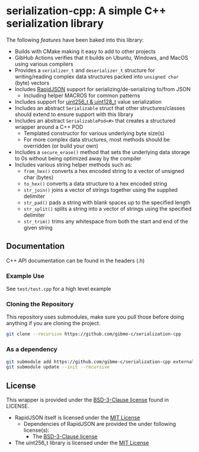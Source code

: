 # serialization-cpp: A simple C++ serialization library

The following *features* have been baked into this library:

* Builds with CMake making it easy to add to other projects
* GibHub Actions verifies that it builds on Ubuntu, Windows, and MacOS using various compilers
* Provides a `serializer_t` and `deserializer_t` structure for writing/reading complex data structures 
  packed into `unsigned char` (byte) vectors
* Includes [RapidJSON](https://github.com/Tencent/rapidjson) support for serializing/de-serializing to/from JSON
  * Including helper MACROS for common patterns
* Includes support for [uint256_t & uint128_t](https://github.com/calccrypto/uint256_t) value serialization
* Includes an abstract `Serializable` struct that other structures/classes should extend to ensure support with this
  library
* Includes an abstract `SerializablePod<#>` that creates a structured wrapper around a C++ POD
  * Templated constructor for various underlying byte size(s)
  * For more complex data structures, most methods should be overridden (or build your own)
* Includes a `secure_erase()` method that sets the underlying data storage to 0s without being optimized
  away by the compiler
* Includes various string helper methods such as:
  * `from_hex()` converts a hex encoded string to a vector of unsigned char (bytes)
  * `to_hex()` converts a data structure to a hex encoded string
  * `str_join()` joins a vector of strings together using the supplied delimiter
  * `str_pad()` pads a string with blank spaces up to the specified length
  * `str_split()` splits a string into a vector of strings using the specified delimiter
  * `str_trim()` trims any whitespace from both the start and end of the given string

## Documentation

C++ API documentation can be found in the headers (.h)

### Example Use

See `test/test.cpp` for a high level example

### Cloning the Repository

This repository uses submodules, make sure you pull those before doing anything if you are cloning the project.

```bash
git clone --recursive https://github.com/gibme-c/serialization-cpp
```

### As a dependency

```bash
git submodule add https://github.com/gibme-c/serialization-cpp external/serialization
git submodule update --init --recursive
```

## License

This wrapper is provided under the [BSD-3-Clause license](https://en.wikipedia.org/wiki/BSD_licenses) found in LICENSE.

* RapidJSON itself is licensed under the [MIT License](https://en.wikipedia.org/wiki/MIT_License)
  * Dependencies of RapidJSON are provided the under following license(s):
    * The [BSD-3-Clause license](https://en.wikipedia.org/wiki/BSD_licenses)
* The uint256_t library is licensed under the [MIT License](https://en.wikipedia.org/wiki/MIT_License)
